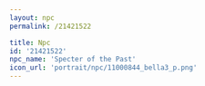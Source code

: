 ```yaml
---
layout: npc
permalink: /21421522

title: Npc
id: '21421522'
npc_name: 'Specter of the Past'
icon_url: 'portrait/npc/11000844_bella3_p.png'
---
```


